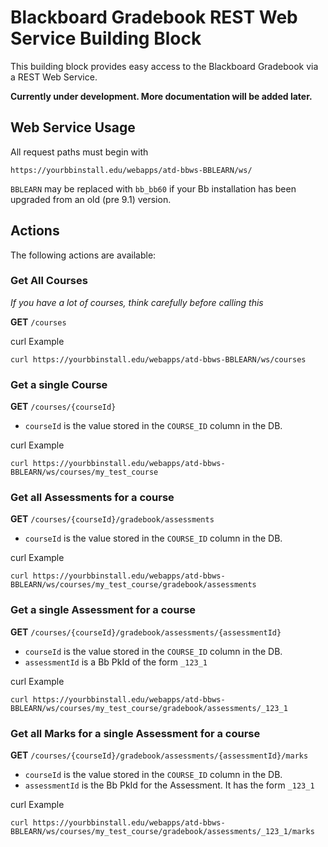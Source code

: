 Blackboard Gradebook REST Web Service Building Block
===================

This building block provides easy access to the Blackboard Gradebook via a REST
  Web Service.

**Currently under development.  More documentation will be added later.**


Web Service Usage
-----------

All request paths must begin with

`https://yourbbinstall.edu/webapps/atd-bbws-BBLEARN/ws/`

`BBLEARN` may be replaced with `bb_bb60` if your Bb installation has
been upgraded from an old (pre 9.1) version.


Actions
-----

The following actions are available:


### Get All Courses
*If you have a lot of courses, think carefully before calling this*

**GET** `/courses`

curl Example
```` shell
curl https://yourbbinstall.edu/webapps/atd-bbws-BBLEARN/ws/courses
````

### Get a single Course

**GET** `/courses/{courseId}`
* `courseId` is the value stored in the `COURSE_ID` column in the DB.

curl Example
```` shell
curl https://yourbbinstall.edu/webapps/atd-bbws-BBLEARN/ws/courses/my_test_course
````


### Get all Assessments for a course

**GET** `/courses/{courseId}/gradebook/assessments`
* `courseId` is the value stored in the `COURSE_ID` column in the DB.

curl Example
```` shell
curl https://yourbbinstall.edu/webapps/atd-bbws-BBLEARN/ws/courses/my_test_course/gradebook/assessments
````

### Get a single Assessment for a course

**GET** `/courses/{courseId}/gradebook/assessments/{assessmentId}`
* `courseId` is the value stored in the `COURSE_ID` column in the DB.
* `assessmentId` is a Bb PkId of the form `_123_1`

curl Example
```` shell
curl https://yourbbinstall.edu/webapps/atd-bbws-BBLEARN/ws/courses/my_test_course/gradebook/assessments/_123_1
````

### Get all Marks for a single Assessment for a course

**GET** `/courses/{courseId}/gradebook/assessments/{assessmentId}/marks`
* `courseId` is the value stored in the `COURSE_ID` column in the DB.
* `assessmentId` is the Bb PkId for the Assessment. It has the form `_123_1`

curl Example
```` shell
curl https://yourbbinstall.edu/webapps/atd-bbws-BBLEARN/ws/courses/my_test_course/gradebook/assessments/_123_1/marks
````
